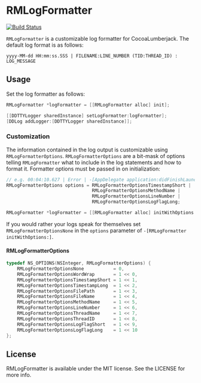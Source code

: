 # RMLogFormatter

[![Build Status](https://travis-ci.org/rmaloney3/RMLogFormatter.svg?branch=master)](https://travis-ci.org/rmaloney3/RMLogFormatter)

`RMLogFormatter` is a customizable log formatter for CocoaLumberjack.  The default log format is as follows:

    yyyy-MM-dd HH:mm:ss.SSS | FILENAME:LINE_NUMBER (TID:THREAD_ID) : LOG_MESSAGE

## Usage

Set the log formatter as follows:

```objective-c
RMLogFormatter *logFormatter = [[RMLogFormatter alloc] init];

[[DDTTYLogger sharedInstance] setLogFormatter:logFormatter];
[DDLog addLogger:[DDTTYLogger sharedInstance]];
```

### Customization

The information contained in the log output is customizable using `RMLogFormatterOptions`.  `RMLogFormatterOptions` are a bit-mask of options telling `RMLogFormatter` what to include in the log statements and how to format it.  Formatter options must be passed in on initialization:

```objective-c
// e.g. 00:04:10.627 | Error | -[AppDelegate application:didFinishLaunchingWithOptions:]:46 : Error message
RMLogFormatterOptions options = RMLogFormatterOptionsTimestampShort | 
                                RMLogFormatterOptionsMethodName | 
                                RMLogFormatterOptionsLineNumber | 
                                RMLogFormatterOptionsLogFlagLong;

RMLogFormatter *logFormatter = [[RMLogFormatter alloc] initWithOptions:options];
```

If you would rather your logs speak for themselves set `RMLogFormatterOptionsNone` in the `options` parameter of `-[RMLogFormatter initWithOptions:]`.

#### RMLogFormatterOptions

```objective-c
typedef NS_OPTIONS(NSInteger, RMLogFormatterOptions) {
    RMLogFormatterOptionsNone           = 0,
    RMLogFormatterOptionsWordWrap       = 1 << 0,
    RMLogFormatterOptionsTimestampShort = 1 << 1,
    RMLogFormatterOptionsTimestampLong  = 1 << 2,
    RMLogFormatterOptionsFilePath       = 1 << 3,
    RMLogFormatterOptionsFileName       = 1 << 4,
    RMLogFormatterOptionsMethodName     = 1 << 5,
    RMLogFormatterOptionsLineNumber     = 1 << 6,
    RMLogFormatterOptionsThreadName     = 1 << 7,
    RMLogFormatterOptionsThreadID       = 1 << 8,
    RMLogFormatterOptionsLogFlagShort   = 1 << 9,
    RMLogFormatterOptionsLogFlagLong    = 1 << 10
};
```

## License

RMLogFormatter is available under the MIT license. See the LICENSE for more info.

